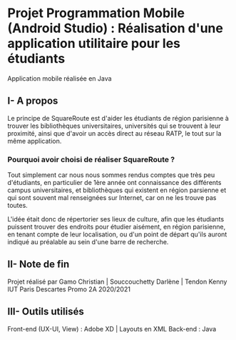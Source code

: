 
# Projet Programmation Mobile (Android Studio) : Réalisation d'une application utilitaire pour les étudiants
Application mobile réalisée en Java
##  I- A  propos

Le principe de SquareRoute est d'aider les étudiants de région parisienne à trouver les bibliothèques universitaires, universités qui se trouvent à leur proximité, 
ainsi que d'avoir un accès direct au réseau RATP, le tout sur la même application.

### Pourquoi avoir choisi de réaliser SquareRoute ?
Tout simplement car nous nous sommes rendus comptes que très peu d'étudiants, en particulier de 1ère année ont connaissance des différents campus universitaires, et
bibliothèques qui existent en région parsienne et qui sont souvent mal renseignées sur Internet, car on ne les trouve pas toutes.

L'idée était donc de répertorier ses lieux de culture, afin que les étudiants puissent trouver des endroits pour étudier aisément, en région parisienne, en tenant
compte de leur localisation, ou d'un point de départ qu'ils auront indiqué au préalable au sein d'une barre de recherche.

## II- Note de fin
Projet réalisé par Gamo Christian | Souccouchetty Darlène | Tendon Kenny
IUT Paris Descartes Promo 2A 2020/2021

## III- Outils utilisés
Front-end (UX-UI, View) : Adobe XD | Layouts en XML
Back-end : Java
 


